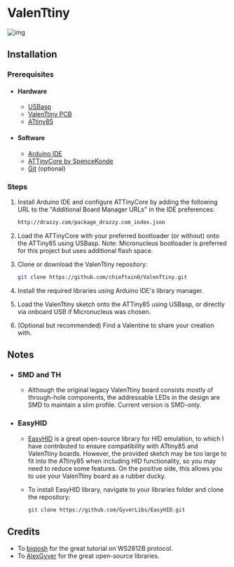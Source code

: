# ValenTtiny

![img](https://github.com/user-attachments/assets/21ca7984-a101-4fee-82ae-66e409cca968)

## Installation

### Prerequisites

- #### Hardware

  - [USBasp](https://www.fischl.de/usbasp/)
  - [ValenTtiny PCB](https://github.com/chieftain0/ValenTtiny/tree/main/gerber)
  - [ATtiny85](https://www.microchip.com/en-us/product/attiny85)

- #### Software

  - [Arduino IDE](https://www.arduino.cc/en/software)
  - [ATTinyCore by SpenceKonde](https://github.com/SpenceKonde/ATTinyCore.git)
  - [Git](https://git-scm.com/downloads) (optional)

### Steps

1. Install Arduino IDE and configure ATTinyCore by adding the following URL to the "Additional Board Manager URLs" in the IDE preferences:

    ```bash
    http://drazzy.com/package_drazzy.com_index.json
    ```

2. Load the ATTinyCore with your preferred bootloader (or without) onto the ATTiny85 using USBasp. Note: Micronucleus bootloader is preferred for this project but uses additional flash space.

3. Clone or download the ValenTtiny repository:

    ```bash
    git clone https://github.com/chieftain0/ValenTtiny.git
    ```

4. Install the required libraries using Arduino IDE's library manager.

5. Load the ValenTtiny sketch onto the ATTiny85 using USBasp, or directly via onboard USB if Micronucleus was chosen.

6. (Optional but recommended) Find a Valentine to share your creation with.

## Notes

- ### SMD and TH

  - Although the original legacy ValenTtiny board consists mostly of through-hole components, the addressable LEDs in the design are SMD to maintain a slim profile. Current version is SMD-only.

- ### EasyHID

  - [EasyHID](https://github.com/GyverLibs/EasyHID.git) is a great open-source library for HID emulation, to which I have contributed to ensure compatibility with ATtiny85 and ValenTtiny boards. However, the provided sketch may be too large to fit into the ATtiny85 when including HID functionality, so you may need to reduce some features. On the positive side, this allows you to use your ValenTtiny board as a rubber ducky.
  - To install EasyHID library, navigate to your libraries folder and clone the repository:

    ```bash
    git clone https://github.com/GyverLibs/EasyHID.git
    ```

## Credits

- To [bigjosh](https://github.com/bigjosh/SimpleNeoPixelDemo) for the great tutorial on WS2812B protocol.
- To [AlexGyver](https://github.com/GyverLibs/EasyHID) for the great open-source libraries.

